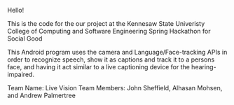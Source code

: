 Hello!

This is the code for the our project
at the Kennesaw State Univeristy College of Computing and Software Engineering
Spring Hackathon for Social Good

This Android program uses the camera and Language/Face-tracking APIs
in order to recognize speech, show it as captions and track it to a persons face,
and having it act similar to a live captioning device for the hearing-impaired.

Team Name: Live Vision
Team Members: John Sheffield, Alhasan Mohsen, and Andrew Palmertree
